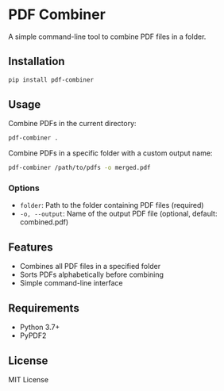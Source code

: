 # PDF Combiner

A simple command-line tool to combine PDF files in a folder.

## Installation

```bash
pip install pdf-combiner
```

## Usage

Combine PDFs in the current directory:
```bash
pdf-combiner .
```

Combine PDFs in a specific folder with a custom output name:
```bash
pdf-combiner /path/to/pdfs -o merged.pdf
```

### Options

- `folder`: Path to the folder containing PDF files (required)
- `-o, --output`: Name of the output PDF file (optional, default: combined.pdf)

## Features

- Combines all PDF files in a specified folder
- Sorts PDFs alphabetically before combining
- Simple command-line interface

## Requirements

- Python 3.7+
- PyPDF2

## License

MIT License